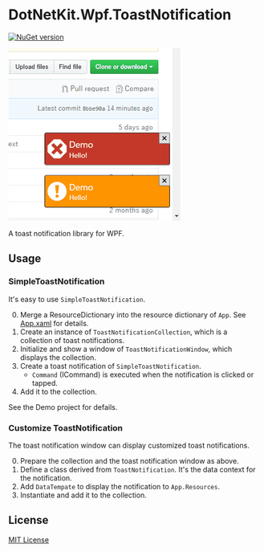 # DotNetKit.Wpf.ToastNotification
[![NuGet version](https://badge.fury.io/nu/DotNetKit.Wpf.ToastNotification.svg)](https://badge.fury.io/nu/DotNetKit.Wpf.ToastNotification)

![](documents/images/screenshot.gif)

A toast notification library for WPF.

## Usage
### SimpleToastNotification
It's easy to use `SimpleToastNotification`.

0. Merge a ResourceDictionary into the resource dictionary of `App`. See [App.xaml](DotNetKit.Wpf.ToastNotification.Demo/App.xaml) for details.
0. Create an instance of ``ToastNotificationCollection``, which is a collection of toast notifications.
0. Initialize and show a window of ``ToastNotificationWindow``, which displays the collection.
0. Create a toast notification of `SimpleToastNotification`.
    - `Command` (ICommand) is executed when the notification is clicked or tapped.
0. Add it to the collection.

See the Demo project for defails.

### Customize ToastNotification
The toast notification window can display customized toast notifications.

0. Prepare the collection and the toast notification window as above.
0. Define a class derived from `ToastNotification`. It's the data context for the notification.
0. Add `DataTempate` to display the notification to ``App.Resources``.
0. Instantiate and add it to the collection.

## License
[MIT License](LICENSE.md)
